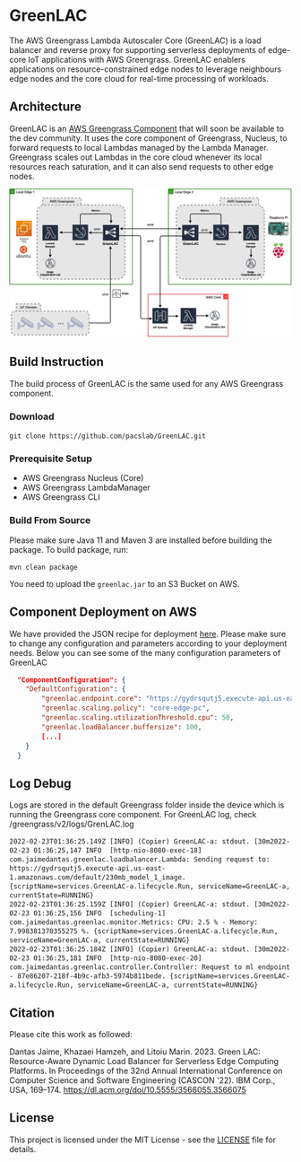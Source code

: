 # GreenLAC
The AWS Greengrass Lambda Autoscaler Core (GreenLAC) is a load balancer and reverse proxy for supporting serverless deployments of edge-core IoT applications with AWS Greengrass.
GreenLAC enablers applications on resource-constrained edge nodes to leverage neighbours edge nodes and the core cloud for real-time processing of workloads.

## Architecture
GreenLAC is an [AWS Greengrass Component](https://github.com/aws-greengrass/aws-greengrass-software-catalog#community-components) that will 
soon be available to the dev community. It uses the core component of Greengrass, Nucleus, to forward requests to local Lambdas managed by the 
Lambda Manager. Greengrass scales out Lambdas in the core cloud whenever its local resources reach saturation, and it can also send requests to
other edge nodes. 

![](images/architecture.jpg)
## Build Instruction
The build process of GreenLAC is the same used for any AWS Greengrass component. 
### Download
```
git clone https://github.com/pacslab/GreenLAC.git
```

### Prerequisite Setup
- AWS Greengrass Nucleus (Core)
- AWS Greengrass LambdaManager
- AWS Greengrass CLI

### Build From Source
Please make sure Java 11 and Maven 3 are installed before building the package. To build package, run:

```
mvn clean package
```

You need to upload the ``greenlac.jar`` to an S3 Bucket on AWS.

## Component Deployment on AWS 
We have provided the JSON recipe for deployment [here](https://github.com/pacslab/GreenLAC/blob/main/greengrass/deployment.json). Please make sure to 
change any configuration and parameters according to your deployment needs. Below you can see some of the many configuration parameters of 
GreenLAC
```json
  "ComponentConfiguration": {
    "DefaultConfiguration": {
		"greenlac.endpoint.core": "https://gydrsqutj5.execute-api.us-east-1.amazonaws.com/default/230mb_model_1_image",
		"greenlac.scaling.policy": "core-edge-pc",
		"greenlac.scaling.utilizationThreshold.cpu": 50,
		"greenlac.loadBalancer.buffersize": 100,
        [...]
    }
  }
```
## Log Debug
Logs are stored in the default Greengrass folder inside the device which is running the Greengrass core component.
For GreenLAC log, check /greengrass/v2/logs/GrenLAC.log
```log
2022-02-23T01:36:25.149Z [INFO] (Copier) GreenLAC-a: stdout. [30m2022-02-23 01:36:25,147 INFO  [http-nio-8080-exec-18] com.jaimedantas.greenlac.loadbalancer.Lambda: Sending request to: https://gydrsqutj5.execute-api.us-east-1.amazonaws.com/default/230mb_model_1_image. {scriptName=services.GreenLAC-a.lifecycle.Run, serviceName=GreenLAC-a, currentState=RUNNING}
2022-02-23T01:36:25.159Z [INFO] (Copier) GreenLAC-a: stdout. [30m2022-02-23 01:36:25,156 INFO  [scheduling-1] com.jaimedantas.greenlac.monitor.Metrics: CPU: 2.5 % - Memory: 7.998381370355275 %. {scriptName=services.GreenLAC-a.lifecycle.Run, serviceName=GreenLAC-a, currentState=RUNNING}
2022-02-23T01:36:25.184Z [INFO] (Copier) GreenLAC-a: stdout. [30m2022-02-23 01:36:25,181 INFO  [http-nio-8080-exec-20] com.jaimedantas.greenlac.controller.Controller: Request to ml endpoint - 87e86207-218f-4b9c-afb3-5974b811bede. {scriptName=services.GreenLAC-a.lifecycle.Run, serviceName=GreenLAC-a, currentState=RUNNING}

```
## Citation
Please cite this work as followed:

Dantas Jaime, Khazaei Hamzeh, and Litoiu Marin. 2023. Green LAC: Resource-Aware Dynamic Load Balancer for Serverless Edge Computing Platforms. 
In Proceedings of the 32nd Annual International Conference on Computer Science and Software Engineering (CASCON '22). IBM Corp., USA, 169–174.
https://dl.acm.org/doi/10.5555/3566055.3566075

## License
This project is licensed under the MIT License - see the [LICENSE](LICENSE) file for details.

